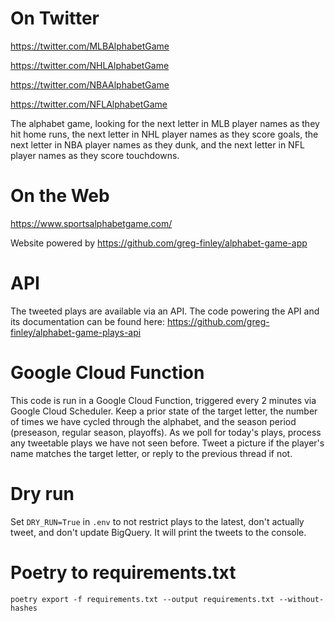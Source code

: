 # On Twitter

https://twitter.com/MLBAlphabetGame

https://twitter.com/NHLAlphabetGame

https://twitter.com/NBAAlphabetGame

https://twitter.com/NFLAlphabetGame

The alphabet game, looking for the next letter in MLB player names as they hit home runs, the next letter in NHL player names as they score goals, the next letter in NBA player names as they dunk, and the next letter in NFL player names as they score touchdowns.

# On the Web

https://www.sportsalphabetgame.com/

Website powered by https://github.com/greg-finley/alphabet-game-app

# API

The tweeted plays are available via an API. The code powering the API and its documentation can be found here: https://github.com/greg-finley/alphabet-game-plays-api

# Google Cloud Function

This code is run in a Google Cloud Function, triggered every 2 minutes via Google Cloud Scheduler. Keep a prior state of the target letter, the number of times we have cycled through the alphabet, and the season period (preseason, regular season, playoffs). As we poll for today's plays, process any tweetable plays we have not seen before. Tweet a picture if the player's name matches the target letter, or reply to the previous thread if not.

# Dry run

Set `DRY_RUN=True` in `.env` to not restrict plays to the latest, don't actually tweet, and don't update BigQuery. It will print the tweets to the console.

# Poetry to requirements.txt

```shell
poetry export -f requirements.txt --output requirements.txt --without-hashes
```
